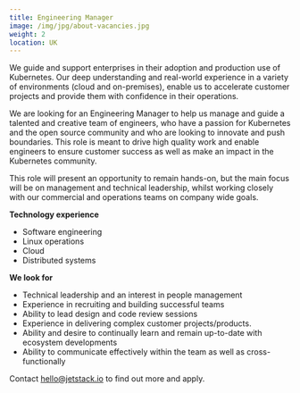 ```yaml
---
title: Engineering Manager
image: /img/jpg/about-vacancies.jpg
weight: 2
location: UK
---
```

We guide and support enterprises in their adoption and production use of Kubernetes. Our deep understanding and real-world experience in a variety of environments (cloud and on-premises), enable us to accelerate customer projects and provide them with confidence in their operations.

We are looking for an Engineering Manager to help us manage and guide a talented and creative team of engineers, who have a passion for Kubernetes and the open source community and who are looking to innovate and push boundaries. This role is meant to drive high quality work and enable engineers to ensure customer success as well as make an impact in the Kubernetes community. 

This role will present an opportunity to remain hands-on, but the main focus will be on management and technical leadership, whilst working closely with our commercial and operations teams on company wide goals. 

**Technology experience**

* Software engineering
* Linux operations
* Cloud
* Distributed systems

**We look for**

* Technical leadership and an interest in people management
* Experience in recruiting and building successful teams
* Ability to lead design and code review sessions
* Experience in delivering complex customer projects/products.
* Ability and desire to continually learn and remain up-to-date with ecosystem developments
* Ability to communicate effectively within the team as well as cross-functionally



Contact <a href="mailto:hello@jetstack.io">hello@jetstack.io</a> to find out more and apply.